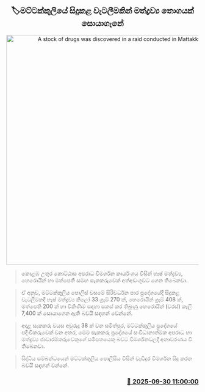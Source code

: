 <p align='center'><b><h2 align='center' title='A stock of drugs was discovered in a raid conducted in Mattakkuliya'>🏷මට්ටක්කුලියේ සිදුකළ වැටලීමකින් මත්ද්‍රව්‍ය තොගයක් සොයාගැනේ</h2></b></p>
<p align='center'><img src='https://helakuru.sgp1.cdn.digitaloceanspaces.com/esana/images/lib/arrested-2-archived.jpg' width='600' alt='A stock of drugs was discovered in a raid conducted in Mattakkuliya'></p>

> කොළඹ උතුර කොට්ඨාස අපරාධ විමර්ශන කාර්යංශය විසින් හෑෂ් මත්ද්‍රව්‍ය, හෙරොයින් හා මත්පෙති සමඟ සැකකරුවෙක් අත්අඩංගුවට ගෙන තිබෙනවා.

> ඒ අනුව, මට්ටක්කුලිය පොලිස් වසමේ සිරිවර්ධන පාර ප්‍රදේශයේදී සිදුකළ වැටලීමකදී හෑෂ් මත්ද්‍රව්‍ය කිලෝ 33 ග්‍රෑම් 270 ක්, හෙරොයින් ග්‍රෑම් 408 ක්, මත්පෙති 200 ක් හා විකිණීම සඳහා සකස් කර තිබුණු හෙරොයින් (චරස්) කෑලි 7,400 ක් සොයාගෙන ඇති බවයි සඳහන් වෙන්නේ.

> අදාළ සැකකරු වයස අවුරුදු 38 ක් වන සමිත්පුර, මට්ටක්කුලිය ප්‍රදේශයේ පදිංචිකරුවෙක් වන අතර, මෙම සැකකරු ප්‍රදේශයේ සංවිධානාත්මක අපරාධ හා මත්ද්‍රව්‍ය ජාවාරම්කරුවෙකුගේ සමීපතයෙකු බවට විමර්ශනවලදී අනාවරණය වී තිබෙනවා.

> සිද්ධිය සම්බන්ධයෙන් මට්ටක්කුලිය පොලීසිය විසින් වැඩිදුර විමර්ශන සිදු කරන බවයි සඳහන් වන්නේ.



<h3 align='right'><a href='https://www.helakuru.lk/esana/p/114093/'>📅 2025-09-30 11:00:00</a></h3>
